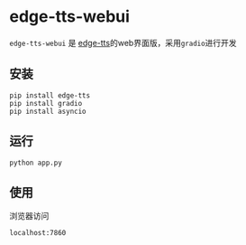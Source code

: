 # edge-tts-webui

`edge-tts-webui` 是 [edge-tts](https://github.com/rany2/edge-tts)的web界面版，采用`gradio`进行开发

## 安装

    pip install edge-tts
    pip install gradio
    pip install asyncio

## 运行

    python app.py

## 使用

浏览器访问
```
localhost:7860
```
    
